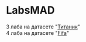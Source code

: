 # LabsMAD

3 лаба на датасете "<a href="https://www.kaggle.com/competitions/spaceship-titanic/data">Титаник</a>" <br/>
4 лаба на датасете "<a href="https://www.kaggle.com/datasets/mathan/fifa-2018-match-statistics/data">Fifa</a>" 

